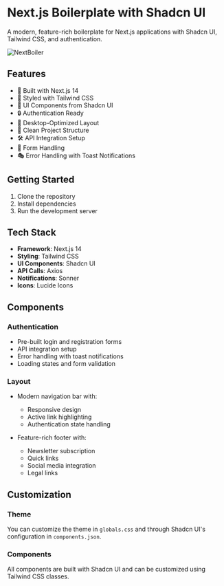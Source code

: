 # Next.js Boilerplate with Shadcn UI

A modern, feature-rich boilerplate for Next.js applications with Shadcn UI, Tailwind CSS, and authentication.

![NextBoiler](screenshot.png)

## Features

- 🚀 Built with Next.js 14
- 🎨 Styled with Tailwind CSS
- 🔮 UI Components from Shadcn UI
- 🔒 Authentication Ready
- 📱 Desktop-Optimized Layout
- 🎯 Clean Project Structure
- 🛠 API Integration Setup
- 🔄 Form Handling
- 🎭 Error Handling with Toast Notifications



## Getting Started

1. Clone the repository
2. Install dependencies
3. Run the development server


## Tech Stack

- **Framework**: Next.js 14
- **Styling**: Tailwind CSS
- **UI Components**: Shadcn UI
- **API Calls**: Axios
- **Notifications**: Sonner
- **Icons**: Lucide Icons

## Components

### Authentication
- Pre-built login and registration forms
- API integration setup
- Error handling with toast notifications
- Loading states and form validation

### Layout
- Modern navigation bar with:
  - Responsive design
  - Active link highlighting
  - Authentication state handling
  
- Feature-rich footer with:
  - Newsletter subscription
  - Quick links
  - Social media integration
  - Legal links

## Customization

### Theme
You can customize the theme in `globals.css` and through Shadcn UI's configuration in `components.json`.

### Components
All components are built with Shadcn UI and can be customized using Tailwind CSS classes.
